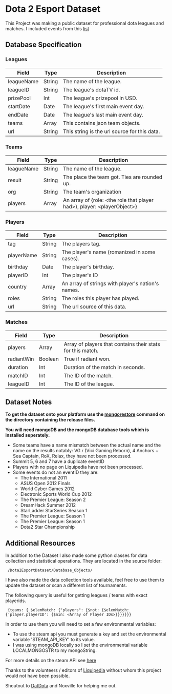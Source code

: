 # Dota 2 Esport Dataset

This Project was making a public dataset for professional dota leagues and matches.
I included events from this [list](https://liquipedia.net/dota2/Tier_1_Tournaments)

## Database Specification

### Leagues

| Field | Type | Description |
| ---------- | ------- | ------------------------ |
| leagueName | String | The name of the league. |
| leagueID | String | The league's dotaTV id. |
| prizePool | Int | The league's prizepool in USD. |
| startDate | Date | The league's first main event day. |
| endDate | Date | The league's last main event day. |
| teams | Array | This contains json team objects. |
| url | String | This string is the url source for this data. |

### Teams

| Field | Type | Description |
| ---------- | ------- | ------------------------ |
| leagueName | String | The name of the league. |
| result | String | The place the team got. Ties are rounded up.|
| org | String | The team's organization |
| players | Array | An array of {role: \<the role that player had\>), player: \<playerObject\>} |

### Players

| Field | Type | Description |
| ---------- | ------- | ------------------------ |
| tag | String | The players tag. |
| playerName | String | The player's name (romanized in some cases). |
| birthday | Date | The player's birthday. |
| playerID | Int | The player's ID |
| country | Array | An array of strings with player's nation's names. |
| roles | String | The roles this player has played. |
| url | String | The url source of this data. |

### Matches

| Field | Type | Description |
| ---------- | ------- | ------------------------ |
| players | Array | Array of players that contains their stats for this match. |
| radiantWin | Boolean | True if radiant won. |
| duration | Int | Duration of the match in seconds. |
| matchID | Int | The ID of the match. |
| leagueID | Int | The ID of the league. |

## Dataset Notes

**To get the dataset onto your platform use the [mongorestore](https://docs.mongodb.com/database-tools/mongorestore/#examples) command on the directory containing the release files.**

**You will need mongoDB and the mongoDB database tools which is installed seperately.**

- Some teams have a name mismatch between the actual name and the name on the results notably: VG.r (Vici Gaming Reborn), 4 Anchors + Sea Captain, RoX, Relax, they have not been processed.
- Summit 5, 6 and 7 have a duplicate eventID
- Players with no page on Liquipedia have not been processed.
- Some events do not an eventID they are:
  - The International 2011
  - ASUS Open 2012 Finals
  - World Cyber Games 2012
  - Electronic Sports World Cup 2012
  - The Premier League: Season 2
  - DreamHack Summer 2012
  - StarLadder StarSeries Season 1
  - The Premier League: Season 1
  - The Premier League: Season 1
  - Dota2 Star Championship

## Additional Resources

In addition to the Dataset I also made some python classes for data collection and statistical operations. They are located in the source folder:

     /Dota2EsportDataset/Database_Objects/
I have also made the data collection tools available, feel free to use them to update the dataset or scan a different list of tournaments.

The following query is useful for getting leagues / teams with exact playerids.

     {teams: { $elemMatch: {"players": {$not: {$elemMatch: {'player.playerID': {$nin: <Array of Player IDs>}}}}}}}

In order to use them you will need to set a few environmental variables:

- To use the steam api you must generate a key and set the environmental variable 'STEAM_API_KEY' to its value.
- I was using mongoDB locally so I set the environmental variable LOCALMONGOSTR to my mongoString.

For more details on the steam API see [here](https://wiki.teamfortress.com/wiki/WebAPI)

Thanks to the volunteers / editors of [Liquipedia](https://liquipedia.net/dota2/Main_Page) without whom this project would not have been possible.

Shoutout to [DatDota](http://www.datdota.com/) and Noxville for helping me out.
